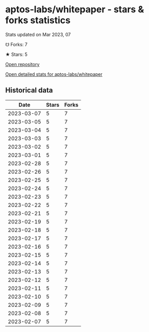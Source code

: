 # aptos-labs/whitepaper - stars & forks statistics

Stats updated on Mar 2023, 07

☋ Forks: 7

★ Stars: 5

[Open repository](https://github.com/aptos-labs/whitepaper)

[Open detailed stats for aptos-labs/whitepaper](https://reviewgithub.com/rep/aptos-labs/whitepaper)

## Historical data
| Date | Stars | Forks |
|------|-------|-------|
| 2023-03-07 | 5 | 7 | 
| 2023-03-05 | 5 | 7 | 
| 2023-03-04 | 5 | 7 | 
| 2023-03-03 | 5 | 7 | 
| 2023-03-02 | 5 | 7 | 
| 2023-03-01 | 5 | 7 | 
| 2023-02-28 | 5 | 7 | 
| 2023-02-26 | 5 | 7 | 
| 2023-02-25 | 5 | 7 | 
| 2023-02-24 | 5 | 7 | 
| 2023-02-23 | 5 | 7 | 
| 2023-02-22 | 5 | 7 | 
| 2023-02-21 | 5 | 7 | 
| 2023-02-19 | 5 | 7 | 
| 2023-02-18 | 5 | 7 | 
| 2023-02-17 | 5 | 7 | 
| 2023-02-16 | 5 | 7 | 
| 2023-02-15 | 5 | 7 | 
| 2023-02-14 | 5 | 7 | 
| 2023-02-13 | 5 | 7 | 
| 2023-02-12 | 5 | 7 | 
| 2023-02-11 | 5 | 7 | 
| 2023-02-10 | 5 | 7 | 
| 2023-02-09 | 5 | 7 | 
| 2023-02-08 | 5 | 7 | 
| 2023-02-07 | 5 | 7 | 

